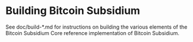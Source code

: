Building Bitcoin Subsidium
================

See doc/build-*.md for instructions on building the various
elements of the Bitcoin Subsidium Core reference implementation of Bitcoin Subsidium.
